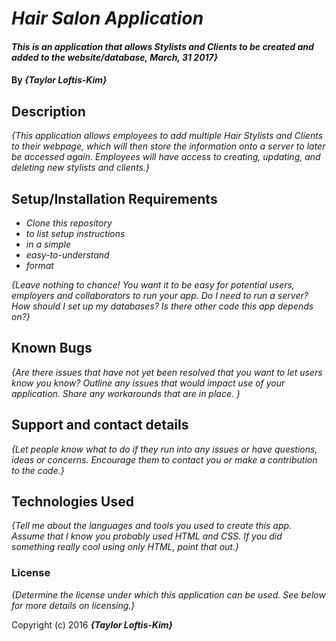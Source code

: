 # _Hair Salon Application_

#### _This is an application that allows Stylists and Clients to be created and added to the website/database, March, 31 2017}_

#### By _**{Taylor Loftis-Kim}**_

## Description

_{This application allows employees to add multiple Hair Stylists and Clients to their webpage, which will then store the information onto a server to later be accessed again. Employees will have access to creating, updating, and deleting new stylists and clients.}_

## Setup/Installation Requirements

* _Clone this repository_
* _to list setup instructions_
* _in a simple_
* _easy-to-understand_
* _format_

_{Leave nothing to chance! You want it to be easy for potential users, employers and collaborators to run your app. Do I need to run a server? How should I set up my databases? Is there other code this app depends on?}_

## Known Bugs

_{Are there issues that have not yet been resolved that you want to let users know you know?  Outline any issues that would impact use of your application.  Share any workarounds that are in place. }_

## Support and contact details

_{Let people know what to do if they run into any issues or have questions, ideas or concerns.  Encourage them to contact you or make a contribution to the code.}_

## Technologies Used

_{Tell me about the languages and tools you used to create this app. Assume that I know you probably used HTML and CSS. If you did something really cool using only HTML, point that out.}_

### License

*{Determine the license under which this application can be used.  See below for more details on licensing.}*

Copyright (c) 2016 **_{Taylor Loftis-Kim}_**
